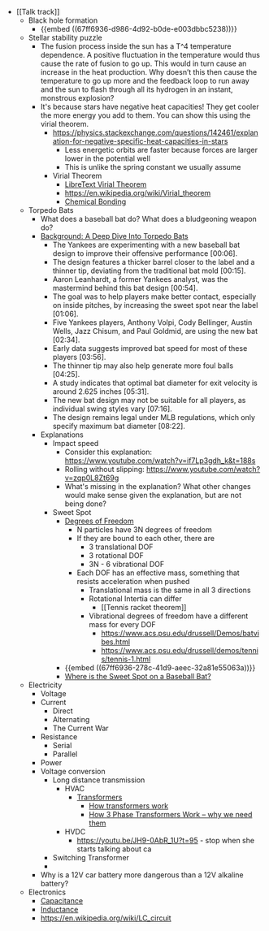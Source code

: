 - [[Talk track]]
	- Black hole formation
		- {{embed ((67ff6936-d986-4d92-b0de-e003dbbc5238))}}
	- Stellar stability puzzle
		- The fusion process inside the sun has a T^4 temperature dependence. A positive fluctuation in the temperature would thus cause the rate of fusion to go up. This would in turn cause an increase in the heat production. Why doesn’t this then cause the temperature to go up more and the feedback loop to run away and the sun to flash through all its hydrogen in an instant, monstrous explosion?
		- It's because stars have negative heat capacities! They get cooler the more energy you add to them. You can show this using the virial theorem.
			- https://physics.stackexchange.com/questions/142461/explanation-for-negative-specific-heat-capacities-in-stars
				- Less energetic orbits are faster because forces are larger lower in the potential well
				- This is unlike the spring constant we usually assume
			- Virial Theorem
				- [LibreText Virial Theorem](https://phys.libretexts.org/Bookshelves/Classical_Mechanics/Variational_Principles_in_Classical_Mechanics_(Cline)/02%3A_Review_of_Newtonian_Mechanics/2.11%3A_Virial_Theorem)
				- https://en.wikipedia.org/wiki/Virial_theorem
				- [Chemical Bonding](https://chem.libretexts.org/Bookshelves/Physical_and_Theoretical_Chemistry_Textbook_Maps/Quantum_Tutorials_(Rioux)/03%3A_Chemical_Bonding/3.03%3A_The_Covalent_Bond_Clarified_Through_the_Use_of_the_Virial_Theorem)
	- Torpedo Bats
		- What does a baseball bat do? What does a bludgeoning weapon do?
		- [Background: A Deep Dive Into Torpedo Bats](https://www.youtube.com/watch?v=LgeOXKb1jC0)
			- The Yankees are experimenting with a new baseball bat design to improve their offensive performance [00:06].
			- The design features a thicker barrel closer to the label and a thinner tip, deviating from the traditional bat mold [00:15].
			- Aaron Leanhardt, a former Yankees analyst, was the mastermind behind this bat design [00:54].
			- The goal was to help players make better contact, especially on inside pitches, by increasing the sweet spot near the label [01:06].
			- Five Yankees players, Anthony Volpi, Cody Bellinger, Austin Wells, Jazz Chisum, and Paul Goldmid, are using the new bat [02:34].
			- Early data suggests improved bat speed for most of these players [03:56].
			- The thinner tip may also help generate more foul balls [04:25].
			- A study indicates that optimal bat diameter for exit velocity is around 2.625 inches [05:31].
			- The new bat design may not be suitable for all players, as individual swing styles vary [07:16].
			- The design remains legal under MLB regulations, which only specify maximum bat diameter [08:22].
		- Explanations
			- Impact speed
				- Consider this explanation: https://www.youtube.com/watch?v=if7Lp3gdh_k&t=188s
				- Rolling without slipping: https://www.youtube.com/watch?v=zqp0L8Zt69g
				- What's missing in the explanation? What other changes would make sense given the explanation, but are not being done?
			- Sweet Spot
				- [Degrees of Freedom](https://en.wikipedia.org/wiki/Degrees_of_freedom_(mechanics))
					- N particles have 3N degrees of freedom
					- If they are bound to each other, there are
						- 3 translational DOF
						- 3 rotational DOF
						- 3N - 6 vibrational DOF
					- Each DOF has an effective mass, something that resists acceleration when pushed
						- Translational mass is the same in all 3 directions
						- Rotational Intertia can differ
							- [[Tennis racket theorem]]
						- Vibrational degrees of freedom have a different mass for every DOF
							- https://www.acs.psu.edu/drussell/Demos/batvibes.html
							- https://www.acs.psu.edu/drussell/demos/tennis/tennis-1.html
				- {{embed ((67ff6936-278c-41d9-aeec-32a81e55063a))}}
				- [Where is the Sweet Spot on a Baseball Bat?](https://www.youtube.com/watch?v=4Znhd11avpA)
	- Electricity
		- Voltage
		- Current
			- Direct
			- Alternating
			- The Current War
		- Resistance
			- Serial
			- Parallel
		- Power
		- Voltage conversion
			- Long distance transmission
				- HVAC
					- [Transformers](https://en.wikipedia.org/wiki/Transformer)
						- [How transformers work](https://youtu.be/jcY4QN7awEc?si=xlx5uudvcRGIF3Hp)
						- [How 3 Phase Transformers Work – why we need them](https://www.youtube.com/watch?v=u0SsejDCVkU)
				- HVDC
					- https://youtu.be/JH9-0AbR_1U?t=95 - stop when she starts talking about ca
			- Switching Transformer
			-
		- Why is a 12V car battery more dangerous than a 12V alkaline battery?
	- Electronics
		- [Capacitance](https://en.wikipedia.org/wiki/Capacitance)
		- [Inductance](https://en.wikipedia.org/wiki/Inductance)
		- https://en.wikipedia.org/wiki/LC_circuit